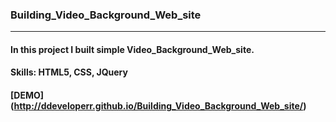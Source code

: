 ### Building_Video_Background_Web_site
--------------------------------------

#### In this project I built simple Video_Background_Web_site.
#### Skills: HTML5, CSS, JQuery

#### [DEMO] (http://ddeveloperr.github.io/Building_Video_Background_Web_site/)
